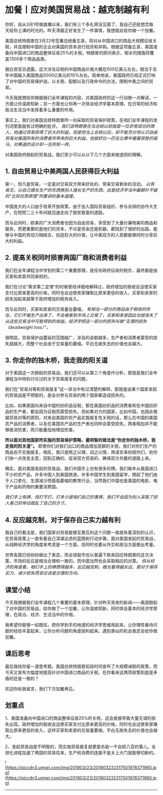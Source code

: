 # 加餐丨应对美国贸易战：越克制越有利

你好，自从3月1号做直播以来，我们有三个多礼拜没见面了，我自己还挺想念每天给你上课的时光的。昨天清晨正好发生了一件事情，我想就此给你做一个加餐。

美国总统特朗普在3月22号签署总统备忘录，将对从中国进口的商品大规模征收关税，并且限制中国的企业对美国的资本进行投资和并购。根据这项备忘录，美国准备向中国进口的商品整体征收25%的关税。特朗普的顾问表示，相关的措施将覆盖1300多个商品品类。

据白宫官员透露，这次涉及征税的中国商品价值大概在500亿美元左右，相当于去年中国输入美国商品5000亿美元的10%左右。简单地说，美国政府已经正式打响了对中国的贸易保护战，以关税、配额以及行政命令的办法，限制中美之间的贸易。

今天我就想给你根据我们全年课程的内容，对美国政府的这一行动做一点解读，一方面让你温故知新；另一方面也让你再一次体会经济学基本原理，在日常的经济和政治生活当中发挥着多么重要的作用。

事实上，我们对美国总统特朗普所一向采取的贸易保护政策，在咱们全年课程的发刊词里面就有过明确的批评。 *我们说特朗普在当总统以前就是一位非常成功的商人，他通过贸易获得了巨大的利益，但是他当上总统以后，却不能充分地认识自由贸易对美国所有的消费者所带来的巨大利益。他就好比一匹在比赛中屡屡获胜的骏马，对赛道的设计却一无所知一样。*

对美国政府掀起的贸易战，我们至少可以从以下几个方面来做透彻的理解。

## 1. 自由贸易让中美两国人民获得巨大利益

第一，但凡是贸易，一定是对交易双方带来好处的、带来交易剩余的活动。 *以有易无，以自己擅长生产的东西换别人擅长生产的东西，这是经济学当中最颠扑不破的“比较优势原理”所要讲的基本道理。*

中国庞大的人口由于改革开放政策，由于加入国际贸易组织，参与全球的协作大生产，在短短二三十年间就迅速走向了脱贫致富的道路。

而与此同时，欧美的广大消费者也因为自由贸易，享受到了大量价廉物美的商品和服务，而更重要的是他们的资本，不论是资金还是机器，都找到了很好的出路，能够与中国的劳动力相结合，创造巨大的价值，让中美双方的人民都能够同时分享巨大的利益。

## 2. 提高关税同时损害两国厂商和消费者利益

我们在全年课程当中学到的第二个重要原理，是任何政府征收的税负，最终都是由买家和卖家共同承担的。

我们在讨论“需求第二定律”的时候曾经详细地解释过，政府增加的税收会迫使买家支付比原来更高的价格，同时也会迫使卖家赚取比原来更低的收入，买家和卖家的损失加起来就等于政府增加的税务收入。

而与此同时，买家和卖家的交易量会萎缩。 *有相当一部分的商品由于税收的存在，它们不被生产出来了，不会被拿到市场上交易了，买家和卖家因此也就丧失了从这些交易当中可能得到的收益。经济学把这一部分的损失叫做“无谓的损失（deadweight loss）”。*

很明显，贸易保护战蔓延的范围越广，涉及的金额越多，生产者和消费者蒙受的损失就越大，而整个社会由于交易量的萎缩，平白无故失去的价值也会越大。

## 3. 你走你的独木桥，我走我的阳关道

对于美国这一次掀起的贸易战，我们还可以从第三个角度作分析，那就是我们全年课程当中特别讨论过的关于贸易报复的问题。

我们在“贸易对等和贸易报复”这一讲当中有过清楚的解释，那就是由某个国家发起的贸易战是不明智的，是会对参与贸易的两个国家都造成损失的。

比如，如果美国向来自中国的纺织品征税，那在美国纺织品的消费者和在中国纺织品的生产者，都会因为征税而蒙受损失。但如果对方的国家，比如中国，也因此根据贸易对等的原则，对来自美国的农产品实施报复性关税的话，那么在中国的美国农产品的消费者，以及在美国农产品的生产者也同样会蒙受损失。两害相加并不能够抵消伤害，而只能叠加地增加伤害。

 **所以面对其他国家所实施的贸易保护策略，最明智的做法是“你走你的独木桥，我走我的阳关道”。** 即使你们对我们出口的商品增加高额的关税，我们对你们生产的商品也不实施报复。相反，我只是晓之以理，动之以情，用语言来劝阻你们，劝你们快一点改变主意，回到正确的、促进双方贸易的、确保双方共赢的道路上来。

确实，面对美国发起的贸易战，我们中国手上也有很多的牌。我们每年从美国进口不少的农产品，许多中国人到美国旅游，许多中国学生到美国留学，撑起了他们由于人口老化、生源减少而面临萎缩的教育行业，当然我们中国也是美国的电影、电子产品和药物的重要消费国。

 *我们手上有牌，但打不打、打多少是咱们自己的事情，我们不会因为别人采取了损人害己的举动就乱了自己的方寸。*

## 4. 反应越克制，对于保存自己实力越有利

我自己的看法是，我们国家对贸易能够互惠互利这个问题一直就有着深刻的认识，在贸易政策上一直有着自己深谋远虑的蓝图和行动步骤。面对美国发起的贸易战，从纯粹经济学的角度来考虑是一个方面，但同时也要从外交和政治方面做出考量。

世界各国已经纷纷做出了表态，而全球股市也以普遍下跌来回应特朗普的这次决策，市场的反应是相当合理和一致的。而中国当然也会采取相应的对策。 *但从经济的角度看，咱们手上的牌攒得越多，反应越克制，眼光看得越长远，那对于保存实力、减少损失而言应该是合理的方向。*

## 课堂小结

今天我根据我们全年课程几个重要的基本原理，针对昨天突发的新闻——美国掀起了对中国的贸易战，给你做了一个加餐，让你温故知新，同时体会基本的经济学原理，在政治、经济、生活当中的作用。

我希望你能够一如既往，把你学到手的地道的经济学思维用起来，让你理性看待问题的经验丰富起来，让你分析问题的角度锐利起来。遇到类似的机会我还会给你做加餐。

## 课后思考

最后我给你留一道思考题。美国总统特朗普前段时间宣布了大规模减税的政策，而今天又宣布大幅度地提高针对中国进口商品的关税，在你看来这两项政策到底是矛盾的还是一致的？

欢迎你给我留言，我们下次加餐再见。

## 划重点

1、美国准备向中国进口的商品整体征收25%的关税，这会直接导致大量无谓的损失出现。政府增加的税收会迫使买家支付比原来更高的价格，同时也会迫使卖家赚取比原来更低的收入，这样买家和卖家的交易量萎缩，平白无故失去的价值也会越大。

2、发起贸易战是不明智的，而实施贸易报复就更是杀敌一千自损八百的事儿。全球化进程加速了两国的贸易往来，生产和消费的连接不是关上大门就能够切断的。

![https://piccdn3.umiwi.com/img/201803/23/201803232317501978371960.jpg](https://piccdn3.umiwi.com/img/201803/23/201803232317501978371960.jpg)

---
